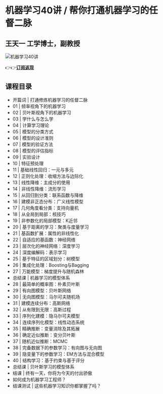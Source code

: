 机器学习40讲 / 帮你打通机器学习的任督二脉
=======================

王天一 **工学博士，副教授**
----------------

![机器学习40讲](https://www.geekgay.com/storage/geek/geek_aa3a328e44d2abd0f68d88c5b3a10012.jpg)  
  
👉👉[**订阅返现**](https://time.geekbang.org/column/intro/100008701?code=9UKxg1TDAxySeFoRs%2Fwd5I8sK7G2hfe0RpUbTLyRkks%3D "机器学习40讲")  
  
课程目录
----

  
  
- 开篇词 | 打通修炼机器学习的任督二脉
- 01 | 频率视角下的机器学习
- 02 | 贝叶斯视角下的机器学习
- 03 | 学什么与怎么学
- 04 | 计算学习理论
- 05 | 模型的分类方式
- 06 | 模型的设计准则
- 07 | 模型的验证方法
- 08 | 模型的评估指标
- 09 | 实验设计
- 10 | 特征预处理
- 11 | 基础线性回归：一元与多元
- 12 | 正则化处理：收缩方法与边际化
- 13 | 线性降维：主成分的使用
- 14 | 非线性降维：流形学习
- 15 | 从回归到分类：联系函数与降维
- 16 | 建模非正态分布：广义线性模型
- 17 | 几何角度看分类：支持向量机
- 18 | 从全局到局部：核技巧
- 19 | 非参数化的局部模型：K近邻
- 20 | 基于距离的学习：聚类与度量学习
- 21 | 基函数扩展：属性的非线性化
- 22 | 自适应的基函数：神经网络
- 23 | 层次化的神经网络：深度学习
- 24 | 深度编解码：表示学习
- 25 | 基于特征的区域划分：树模型
- 26 | 集成化处理：Boosting与Bagging
- 27 | 万能模型：梯度提升与随机森林
- 总结课 | 机器学习的模型体系
- 28 | 最简单的概率图：朴素贝叶斯
- 29 | 有向图模型：贝叶斯网络
- 30 | 无向图模型：马尔可夫随机场
- 31 | 建模连续分布：高斯网络
- 32 | 从有限到无限：高斯过程
- 33 | 序列化建模：隐马尔可夫模型
- 34 | 连续序列化模型：线性动态系统
- 35 | 精确推断：变量消除及其拓展
- 36 | 确定近似推断：变分贝叶斯
- 37 | 随机近似推断：MCMC
- 38 | 完备数据下的参数学习：有向图与无向图
- 39 | 隐变量下的参数学习：EM方法与混合模型
- 40 | 结构学习：基于约束与基于评分
- 总结课 | 贝叶斯学习的模型体系
- 结课 | 终有一天，你将为今天的付出骄傲
- 如何成为机器学习工程师？
- 结课测试 | 这些机器学习知识你都掌握了吗？